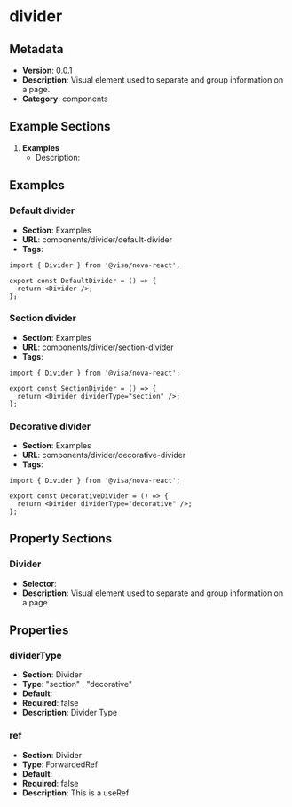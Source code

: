 # divider

## Metadata
- **Version**: 0.0.1
- **Description**: Visual element used to separate and group information on a page.
- **Category**: components

## Example Sections
1. **Examples**
   - Description: 

## Examples
### Default divider
- **Section**: Examples
- **URL**: components/divider/default-divider
- **Tags**: 
```tsx
import { Divider } from '@visa/nova-react';

export const DefaultDivider = () => {
  return <Divider />;
};

```

### Section divider
- **Section**: Examples
- **URL**: components/divider/section-divider
- **Tags**: 
```tsx
import { Divider } from '@visa/nova-react';

export const SectionDivider = () => {
  return <Divider dividerType="section" />;
};

```

### Decorative divider
- **Section**: Examples
- **URL**: components/divider/decorative-divider
- **Tags**: 
```tsx
import { Divider } from '@visa/nova-react';

export const DecorativeDivider = () => {
  return <Divider dividerType="decorative" />;
};

```

## Property Sections
### Divider
- **Selector**: <Divider />
- **Description**: Visual element used to separate and group information on a page.

## Properties
### dividerType
- **Section**: Divider
- **Type**: "section" , "decorative"
- **Default**: 
- **Required**: false
- **Description**: Divider Type

### ref
- **Section**: Divider
- **Type**: ForwardedRef
- **Default**: 
- **Required**: false
- **Description**: This is a useRef

